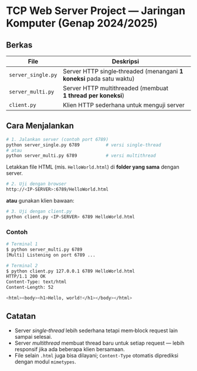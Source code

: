 
# TCP Web Server Project — Jaringan Komputer (Genap 2024/2025)

## Berkas

| File | Deskripsi |
|------|-----------|
| `server_single.py` | Server HTTP single‑threaded (menangani **1 koneksi** pada satu waktu) |
| `server_multi.py`  | Server HTTP multithreaded (membuat **1 thread per koneksi**) |
| `client.py`        | Klien HTTP sederhana untuk menguji server |

## Cara Menjalankan

```bash
# 1. Jalankan server (contoh port 6789)
python server_single.py 6789          # versi single‑thread
# atau
python server_multi.py 6789           # versi multithread
```

Letakkan file HTML (mis. `HelloWorld.html`) di **folder yang sama** dengan server.

```bash
# 2. Uji dengan browser
http://<IP‑SERVER>:6789/HelloWorld.html
```

**atau** gunakan klien bawaan:

```bash
# 3. Uji dengan client.py
python client.py <IP‑SERVER> 6789 HelloWorld.html
```

### Contoh

```bash
# Terminal 1
$ python server_multi.py 6789
[Multi] Listening on port 6789 ...

# Terminal 2
$ python client.py 127.0.0.1 6789 HelloWorld.html
HTTP/1.1 200 OK
Content-Type: text/html
Content-Length: 52

<html><body><h1>Hello, world!</h1></body></html>
```

## Catatan

* Server *single‑thread* lebih sederhana tetapi mem‑block request lain sampai selesai.
* Server *multithread* membuat thread baru untuk setiap request — lebih responsif jika ada beberapa klien bersamaan.
* File selain `.html` juga bisa dilayani; `Content‑Type` otomatis diprediksi dengan modul `mimetypes`.
